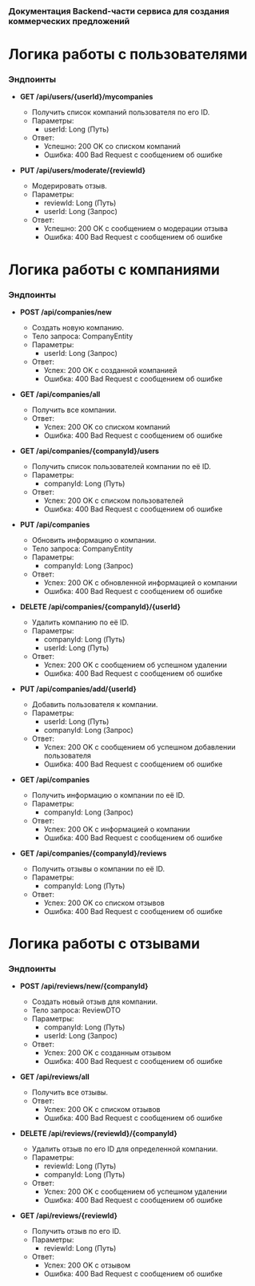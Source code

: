 ### Документация Backend-части сервиса для создания коммерческих предложений

# Логика работы с пользователями

### Эндпоинты

- **GET /api/users/{userId}/mycompanies**
    - Получить список компаний пользователя по его ID.
    - Параметры:
        - userId: Long (Путь)
    - Ответ:
        - Успешно: 200 OK со списком компаний
        - Ошибка: 400 Bad Request с сообщением об ошибке

- **PUT /api/users/moderate/{reviewId}**
    - Модерировать отзыв.
    - Параметры:
        - reviewId: Long (Путь)
        - userId: Long (Запрос)
    - Ответ:
        - Успешно: 200 OK с сообщением о модерации отзыва
        - Ошибка: 400 Bad Request с сообщением об ошибке


# Логика работы с компаниями

### Эндпоинты

- **POST /api/companies/new**
    - Создать новую компанию.
    - Тело запроса: CompanyEntity
    - Параметры:
        - userId: Long (Запрос)
    - Ответ:
        - Успех: 200 OK с созданной компанией
        - Ошибка: 400 Bad Request с сообщением об ошибке

- **GET /api/companies/all**
    - Получить все компании.
    - Ответ:
        - Успех: 200 OK со списком компаний
        - Ошибка: 400 Bad Request с сообщением об ошибке

- **GET /api/companies/{companyId}/users**
    - Получить список пользователей компании по её ID.
    - Параметры:
        - companyId: Long (Путь)
    - Ответ:
        - Успех: 200 OK с списком пользователей
        - Ошибка: 400 Bad Request с сообщением об ошибке

- **PUT /api/companies**
    - Обновить информацию о компании.
    - Тело запроса: CompanyEntity
    - Параметры:
        - companyId: Long (Запрос)
    - Ответ:
        - Успех: 200 OK с обновленной информацией о компании
        - Ошибка: 400 Bad Request с сообщением об ошибке

- **DELETE /api/companies/{companyId}/{userId}**
    - Удалить компанию по её ID.
    - Параметры:
        - companyId: Long (Путь)
        - userId: Long (Путь)
    - Ответ:
        - Успех: 200 OK с сообщением об успешном удалении
        - Ошибка: 400 Bad Request с сообщением об ошибке

- **PUT /api/companies/add/{userId}**
    - Добавить пользователя к компании.
    - Параметры:
        - userId: Long (Путь)
        - companyId: Long (Запрос)
    - Ответ:
        - Успех: 200 OK с сообщением об успешном добавлении пользователя
        - Ошибка: 400 Bad Request с сообщением об ошибке

- **GET /api/companies**
    - Получить информацию о компании по её ID.
    - Параметры:
        - companyId: Long (Запрос)
    - Ответ:
        - Успех: 200 OK с информацией о компании
        - Ошибка: 400 Bad Request с сообщением об ошибке

- **GET /api/companies/{companyId}/reviews**
    - Получить отзывы о компании по её ID.
    - Параметры:
        - companyId: Long (Путь)
    - Ответ:
        - Успех: 200 OK со списком отзывов
        - Ошибка: 400 Bad Request с сообщением об ошибке


# Логика работы с отзывами

### Эндпоинты

- **POST /api/reviews/new/{companyId}**
    - Создать новый отзыв для компании.
    - Тело запроса: ReviewDTO
    - Параметры:
        - companyId: Long (Путь)
        - userId: Long (Запрос)
    - Ответ:
        - Успех: 200 OK с созданным отзывом
        - Ошибка: 400 Bad Request с сообщением об ошибке

- **GET /api/reviews/all**
    - Получить все отзывы.
    - Ответ:
        - Успех: 200 OK с списком отзывов
        - Ошибка: 400 Bad Request с сообщением об ошибке

- **DELETE /api/reviews/{reviewId}/{companyId}**
    - Удалить отзыв по его ID для определенной компании.
    - Параметры:
        - reviewId: Long (Путь)
        - companyId: Long (Путь)
    - Ответ:
        - Успех: 200 OK с сообщением об успешном удалении
        - Ошибка: 400 Bad Request с сообщением об ошибке

- **GET /api/reviews/{reviewId}**
    - Получить отзыв по его ID.
    - Параметры:
        - reviewId: Long (Путь)
    - Ответ:
        - Успех: 200 OK с отзывом
        - Ошибка: 400 Bad Request с сообщением об ошибке
